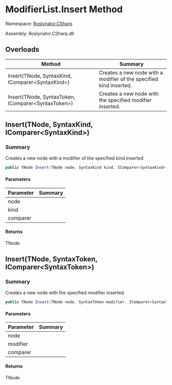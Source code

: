 # ModifierList\.Insert Method

Namespace: [Roslynator.CSharp](../../README.md)

Assembly: Roslynator\.CSharp\.dll

## Overloads

| Method | Summary |
| ------ | ------- |
| Insert\(TNode, SyntaxKind, IComparer\<SyntaxKind>\) | Creates a new node with a modifier of the specified kind inserted\. |
| Insert\(TNode, SyntaxToken, IComparer\<SyntaxToken>\) | Creates a new node with the specified modifier inserted\. |

## Insert\(TNode, SyntaxKind, IComparer\<SyntaxKind>\)

### Summary

Creates a new node with a modifier of the specified kind inserted\.

```csharp
public TNode Insert(TNode node, SyntaxKind kind, IComparer<SyntaxKind> comparer = null)
```

#### Parameters

| Parameter | Summary |
| --------- | ------- |
| node | |
| kind | |
| comparer | |

#### Returns

TNode




## Insert\(TNode, SyntaxToken, IComparer\<SyntaxToken>\)

### Summary

Creates a new node with the specified modifier inserted\.

```csharp
public TNode Insert(TNode node, SyntaxToken modifier, IComparer<SyntaxToken> comparer = null)
```

#### Parameters

| Parameter | Summary |
| --------- | ------- |
| node | |
| modifier | |
| comparer | |

#### Returns

TNode




